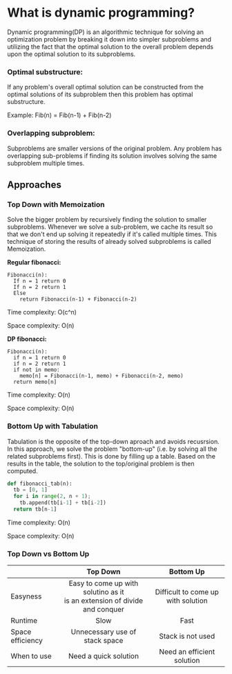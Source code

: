 # What is dynamic programming?
Dynamic programming(DP) is an algorithmic technique for solving an optimization problem by
breaking it down into simpler subproblems and utilizing the fact that the optimal solution to the overall 
problem depends upon the optimal solution to its subproblems.

### Optimal substructure:
If any problem's overall optimal solution can be constructed from the optimal solutions of its subproblem then this problem has optimal substructure.

Example: Fib(n) = Fib(n-1) + Fib(n-2)

### Overlapping subproblem:
Subproblems are smaller versions of the original problem. Any problem has overlapping sub-problems if finding its solution involves solving the same subproblem multiple times.

## Approaches

### Top Down with Memoization
Solve the bigger problem by recursively finding the solution to smaller subproblems. Whenever we solve a sub-problem, we cache its result so that we don't end up solving
it repeatedly if it's called multiple times. This technique of storing the results of already solved subproblems is called Memoization.

**Regular fibonacci:**
```
Fibonacci(n):
  If n = 1 return 0
  If n = 2 return 1
  Else
    return Fibonacci(n-1) + Fibonacci(n-2)
```
Time complexity: O(c^n)

Space complexity: O(n)

**DP fibonacci:**
```
Fibonacci(n):
  if n = 1 return 0
  if n = 2 return 1
  if not in memo:
    memo[n] = Fibonacci(n-1, memo) + Fibonacci(n-2, memo)
  return memo[n]
```
Time complexity: O(n)

Space complexity: O(n)

### Bottom Up with Tabulation

Tabulation is the opposite of the top-down aproach and avoids recusrsion. In this approach, we solve the problem "bottom-up"
(i.e. by solving all the related subproblems first). This is done by filling up a table. Based on the results in the table,
the solution to the top/original problem is then computed.
```Python
def fibonacci_tab(n):
  tb = [0, 1]
  for i in range(2, n + 1);
    tb.append(tb[i-1] + tb[i-2])
  return tb[n-1]
```
Time complexity: O(n)

Space complexity: O(n)

### Top Down vs Bottom Up
|  | Top Down | Bottom Up |
| --- | :---: | :---: |
| Easyness | Easy to come up with solutino as it <br>is an extension of divide and conquer | Difficult to come up with solution |
| Runtime | Slow | Fast | 
| Space efficiency | Unnecessary use of stack space | Stack is not used |
| When to use | Need a quick solution | Need an efficient solution |
